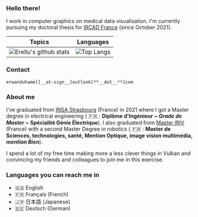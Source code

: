 ### Hello there!

I work in computer graphics on medical data visualisation.
I'm currently pursuing my doctoral thesis for [IRCAD France](https://www.ircad.fr/) (since October 2021).

| Topics | Languages |
|--------|------------|
| ![Erellu's github stats](https://github-readme-stats.vercel.app/api?username=Erellu&show_icons=true&theme=tokyonight&count_private=true&include_all_commits=true) | ![Top Langs](https://github-readme-stats.vercel.app/api/top-langs/?username=Erellu&theme=tokyonight) |

### Contact

`erwanduhamel[__at-sign__]outlook[**__dot__**]com`

### About me

I've graduated from [INSA Strasbourg](https://www.insa-strasbourg.fr/en/) (France) in 2021 where I got a Master degree in electrical engineering ( :fr: : **Diplôme d'Ingénieur ~ _Grade de Master_ ~ Spécialité Génie Électrique**).
I also graduated from [Master IRIV](https://www.master-iriv.fr/accueil) (France) with a second Master Degree in robotics ( :fr: : **Master de Sciences, technologies, santé, Mention Optique, image vision multimédia, _mention Bien_**).

I spend a lot of my free time making more a less clever things in Vulkan and convincing my friends and colleagues to join me in this exercise.

### Languages you can reach me in

- :uk: English
- :fr: Français (French)
- :jp: 日本語 (Japanese)
- :de: Deutsch (German)

<!--
**Erellu/Erellu** is a ✨ _special_ ✨ repository because its `README.md` (this file) appears on your GitHub profile.

Here are some ideas to get you started:

- 🔭 I’m currently working on ...
- 🌱 I’m currently learning ...
- 👯 I’m looking to collaborate on ...
- 🤔 I’m looking for help with ...
- 💬 Ask me about ...
- 📫 How to reach me: ...
- 😄 Pronouns: ...
- ⚡ Fun fact: ...
-->
